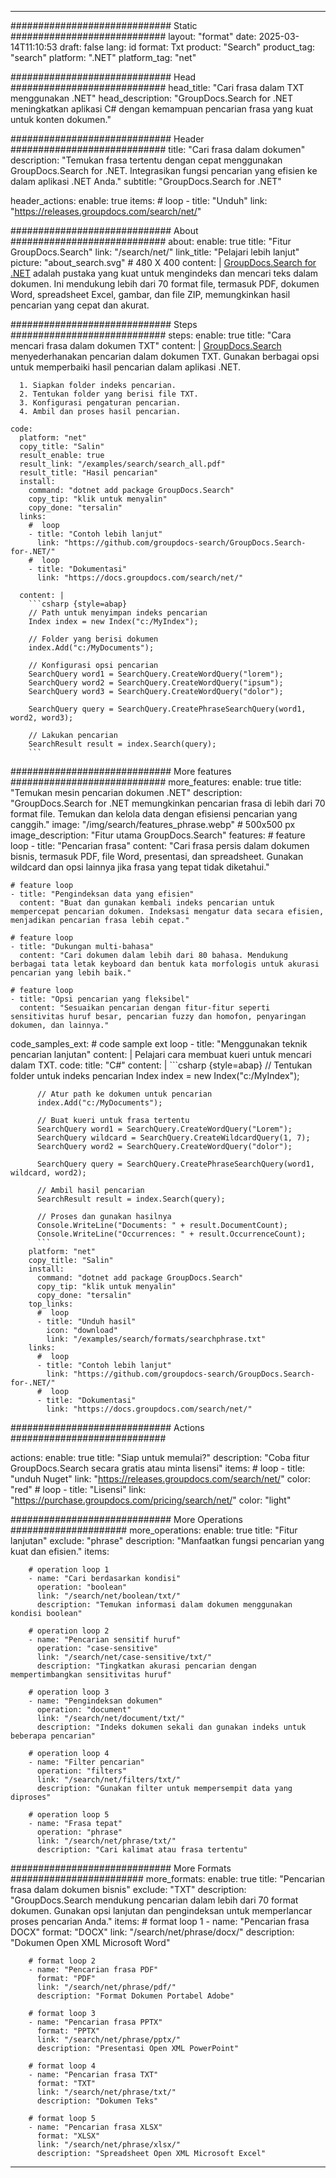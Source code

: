 
---
############################# Static ############################
layout: "format"
date:  2025-03-14T11:10:53
draft: false
lang: id
format: Txt
product: "Search"
product_tag: "search"
platform: ".NET"
platform_tag: "net"

############################# Head ############################
head_title: "Cari frasa dalam TXT menggunakan .NET"
head_description: "GroupDocs.Search for .NET meningkatkan aplikasi C# dengan kemampuan pencarian frasa yang kuat untuk konten dokumen."

############################# Header ############################
title: "Cari frasa dalam dokumen" 
description: "Temukan frasa tertentu dengan cepat menggunakan GroupDocs.Search for .NET. Integrasikan fungsi pencarian yang efisien ke dalam aplikasi .NET Anda."
subtitle: "GroupDocs.Search for .NET" 

header_actions:
  enable: true
  items:
    #  loop
    - title: "Unduh"
      link: "https://releases.groupdocs.com/search/net/"
      
############################# About ############################
about:
    enable: true
    title: "Fitur GroupDocs.Search"
    link: "/search/net/"
    link_title: "Pelajari lebih lanjut"
    picture: "about_search.svg" # 480 X 400
    content: |
       [GroupDocs.Search for .NET](/search/net/) adalah pustaka yang kuat untuk mengindeks dan mencari teks dalam dokumen. Ini mendukung lebih dari 70 format file, termasuk PDF, dokumen Word, spreadsheet Excel, gambar, dan file ZIP, memungkinkan hasil pencarian yang cepat dan akurat.

############################# Steps ############################
steps:
    enable: true
    title: "Cara mencari frasa dalam dokumen TXT"
    content: |
      [GroupDocs.Search](/search/net/) menyederhanakan pencarian dalam dokumen TXT. Gunakan berbagai opsi untuk memperbaiki hasil pencarian dalam aplikasi .NET.
      
      1. Siapkan folder indeks pencarian.
      2. Tentukan folder yang berisi file TXT.
      3. Konfigurasi pengaturan pencarian.
      4. Ambil dan proses hasil pencarian.
   
    code:
      platform: "net"
      copy_title: "Salin"
      result_enable: true
      result_link: "/examples/search/search_all.pdf"
      result_title: "Hasil pencarian"
      install:
        command: "dotnet add package GroupDocs.Search"
        copy_tip: "klik untuk menyalin"
        copy_done: "tersalin"
      links:
        #  loop
        - title: "Contoh lebih lanjut"
          link: "https://github.com/groupdocs-search/GroupDocs.Search-for-.NET/"
        #  loop
        - title: "Dokumentasi"
          link: "https://docs.groupdocs.com/search/net/"
          
      content: |
        ```csharp {style=abap}
        // Path untuk menyimpan indeks pencarian
        Index index = new Index("c:/MyIndex");

        // Folder yang berisi dokumen
        index.Add("c:/MyDocuments");

        // Konfigurasi opsi pencarian
        SearchQuery word1 = SearchQuery.CreateWordQuery("lorem");
        SearchQuery word2 = SearchQuery.CreateWordQuery("ipsum");
        SearchQuery word3 = SearchQuery.CreateWordQuery("dolor");

        SearchQuery query = SearchQuery.CreatePhraseSearchQuery(word1, word2, word3);

        // Lakukan pencarian
        SearchResult result = index.Search(query);
        ```            

############################# More features ############################
more_features:
  enable: true
  title: "Temukan mesin pencarian dokumen .NET"
  description: "GroupDocs.Search for .NET memungkinkan pencarian frasa di lebih dari 70 format file. Temukan dan kelola data dengan efisiensi pencarian yang canggih."
  image: "/img/search/features_phrase.webp" # 500x500 px
  image_description: "Fitur utama GroupDocs.Search"
  features:
    # feature loop
    - title: "Pencarian frasa"
      content: "Cari frasa persis dalam dokumen bisnis, termasuk PDF, file Word, presentasi, dan spreadsheet. Gunakan wildcard dan opsi lainnya jika frasa yang tepat tidak diketahui."

    # feature loop
    - title: "Pengindeksan data yang efisien"
      content: "Buat dan gunakan kembali indeks pencarian untuk mempercepat pencarian dokumen. Indeksasi mengatur data secara efisien, menjadikan pencarian frasa lebih cepat."

    # feature loop
    - title: "Dukungan multi-bahasa"
      content: "Cari dokumen dalam lebih dari 80 bahasa. Mendukung berbagai tata letak keyboard dan bentuk kata morfologis untuk akurasi pencarian yang lebih baik."

    # feature loop
    - title: "Opsi pencarian yang fleksibel"
      content: "Sesuaikan pencarian dengan fitur-fitur seperti sensitivitas huruf besar, pencarian fuzzy dan homofon, penyaringan dokumen, dan lainnya."
      
  code_samples_ext:
    # code sample ext loop
    - title: "Menggunakan teknik pencarian lanjutan"
      content: |
        Pelajari cara membuat kueri untuk mencari dalam TXT.
      code:
        title: "C#"
        content: |
          ```csharp {style=abap}
          // Tentukan folder untuk indeks pencarian
          Index index = new Index("c:/MyIndex");
              
          // Atur path ke dokumen untuk pencarian
          index.Add("c:/MyDocuments");

          // Buat kueri untuk frasa tertentu
          SearchQuery word1 = SearchQuery.CreateWordQuery("Lorem");
          SearchQuery wildcard = SearchQuery.CreateWildcardQuery(1, 7);
          SearchQuery word2 = SearchQuery.CreateWordQuery("dolor");

          SearchQuery query = SearchQuery.CreatePhraseSearchQuery(word1, wildcard, word2);

          // Ambil hasil pencarian
          SearchResult result = index.Search(query);
          
          // Proses dan gunakan hasilnya
          Console.WriteLine("Documents: " + result.DocumentCount);
          Console.WriteLine("Occurrences: " + result.OccurrenceCount);
          ```
        platform: "net"
        copy_title: "Salin"
        install:
          command: "dotnet add package GroupDocs.Search"
          copy_tip: "klik untuk menyalin"
          copy_done: "tersalin"
        top_links:
          #  loop
          - title: "Unduh hasil"
            icon: "download"
            link: "/examples/search/formats/searchphrase.txt"
        links:
          #  loop
          - title: "Contoh lebih lanjut"
            link: "https://github.com/groupdocs-search/GroupDocs.Search-for-.NET/"
          #  loop
          - title: "Dokumentasi"
            link: "https://docs.groupdocs.com/search/net/"
            

            


############################# Actions ############################

actions:
  enable: true
  title: "Siap untuk memulai?"
  description: "Coba fitur GroupDocs.Search secara gratis atau minta lisensi"
  items:
    #  loop
    - title: "unduh Nuget"
      link: "https://releases.groupdocs.com/search/net/"
      color: "red"
        #  loop
    - title: "Lisensi"
      link: "https://purchase.groupdocs.com/pricing/search/net/"
      color: "light"


############################# More Operations #####################
more_operations:
    enable: true
    title: "Fitur lanjutan"
    exclude: "phrase"
    description: "Manfaatkan fungsi pencarian yang kuat dan efisien."
    items: 
          
        # operation loop 1
        - name: "Cari berdasarkan kondisi"
          operation: "boolean"
          link: "/search/net/boolean/txt/"
          description: "Temukan informasi dalam dokumen menggunakan kondisi boolean"

        # operation loop 2
        - name: "Pencarian sensitif huruf"
          operation: "case-sensitive"
          link: "/search/net/case-sensitive/txt/"
          description: "Tingkatkan akurasi pencarian dengan mempertimbangkan sensitivitas huruf"

        # operation loop 3
        - name: "Pengindeksan dokumen"
          operation: "document"
          link: "/search/net/document/txt/"
          description: "Indeks dokumen sekali dan gunakan indeks untuk beberapa pencarian"

        # operation loop 4
        - name: "Filter pencarian"
          operation: "filters"
          link: "/search/net/filters/txt/"
          description: "Gunakan filter untuk mempersempit data yang diproses"

        # operation loop 5
        - name: "Frasa tepat"
          operation: "phrase"
          link: "/search/net/phrase/txt/"
          description: "Cari kalimat atau frasa tertentu"
          
        
          
############################# More Formats ########################
more_formats:
    enable: true
    title: "Pencarian frasa dalam dokumen bisnis"
    exclude: "TXT"
    description: "GroupDocs.Search mendukung pencarian dalam lebih dari 70 format dokumen. Gunakan opsi lanjutan dan pengindeksan untuk memperlancar proses pencarian Anda."
    items: 
        # format loop 1
        - name: "Pencarian frasa DOCX"
          format: "DOCX"
          link: "/search/net/phrase/docx/"
          description: "Dokumen Open XML Microsoft Word"
          
        # format loop 2
        - name: "Pencarian frasa PDF"
          format: "PDF"
          link: "/search/net/phrase/pdf/"
          description: "Format Dokumen Portabel Adobe"
          
        # format loop 3
        - name: "Pencarian frasa PPTX"
          format: "PPTX"
          link: "/search/net/phrase/pptx/"
          description: "Presentasi Open XML PowerPoint"

        # format loop 4
        - name: "Pencarian frasa TXT"
          format: "TXT"
          link: "/search/net/phrase/txt/"
          description: "Dokumen Teks"
          
        # format loop 5
        - name: "Pencarian frasa XLSX"
          format: "XLSX"
          link: "/search/net/phrase/xlsx/"
          description: "Spreadsheet Open XML Microsoft Excel"
  

---